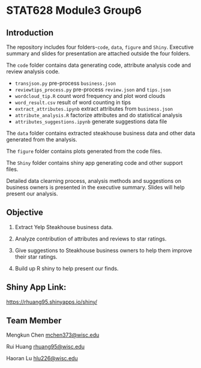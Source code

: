 # STAT628 Module3 Group6

## Introduction

The repository includes four folders-<code>code</code>, <code>data</code>, <code>figure</code> and <code>Shiny</code>. Executive summary and slides for presentation are attached outside the four folders. 

The <code>code</code> folder contains data generating code, attribute analysis code and review analysis code. 

- <code>transjson.py</code> pre-process <code>business.json</code>
- <code>reviewtips_process.py</code> pre-process <code>review.json</code> and <code>tips.json</code>
- <code>wordcloud_tip.R</code> count word frequency and plot word clouds
- <code>word_result.csv</code> result of word counting in tips
- <code>extract_attributes.ipynb</code> extract attributes from <code>business.json</code>
- <code>attribute_analysis.R</code> factorize attributes and do statistical analysis
- <code>attributes_suggestions.ipynb</code> generate suggestions data file

The <code>data</code> folder contains extracted steakhouse business data and other data generated from the analysis. 

The <code>figure</code> folder contains plots generated from the code files. 

The <code>Shiny</code> folder contains shiny app generating code and other support files. 

Detailed data clearning process, analysis methods and suggestions on business owners is presented in the executive summary. Slides will help present our analysis. 

## Objective

1. Extract Yelp Steakhouse business data. 

2. Analyze contribution of attributes and reviews to star ratings. 

3. Give suggestions to Steakhouse business owners to help them improve their star ratings. 

4. Build up R shiny to help present our finds. 

## Shiny App Link: 

https://rhuang95.shinyapps.io/shiny/

## Team Member

Mengkun Chen  mchen373@wisc.edu

Rui Huang  rhuang95@wisc.edu

Haoran Lu  hlu226@wisc.edu
